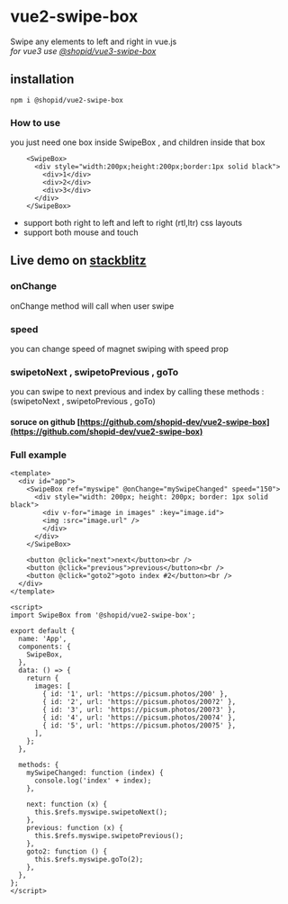 # vue2-swipe-box
Swipe any elements to left and right in vue.js\
*for vue3 use [@shopid/vue3-swipe-box](https://www.npmjs.com/package/@shopid/vue3-swipe-box)*

## installation

```
npm i @shopid/vue2-swipe-box
```

### How to use
you just need one box inside SwipeBox , and children inside that box
```
    <SwipeBox>
      <div style="width:200px;height:200px;border:1px solid black">
        <div>1</div>
        <div>2</div>
        <div>3</div>
      </div>
    </SwipeBox>
```
- support both right to left and left to right (rtl,ltr) css layouts
- support both mouse and touch

## Live demo on [stackblitz](https://stackblitz.com/edit/vue-xsw3r9)


### onChange
onChange method will call when user swipe

### speed
you can change speed of magnet swiping with speed prop

### swipetoNext , swipetoPrevious , goTo
you can swipe to next previous and index by calling these methods : (swipetoNext , swipetoPrevious , goTo)

#### soruce on github [https://github.com/shopid-dev/vue2-swipe-box](https://github.com/shopid-dev/vue2-swipe-box)

### Full example
```
<template>
  <div id="app">
    <SwipeBox ref="myswipe" @onChange="mySwipeChanged" speed="150">
      <div style="width: 200px; height: 200px; border: 1px solid black">
        <div v-for="image in images" :key="image.id">
        <img :src="image.url" />
        </div>
      </div>
    </SwipeBox>

    <button @click="next">next</button><br />
    <button @click="previous">previous</button><br />
    <button @click="goto2">goto index #2</button><br />
  </div>
</template>

<script>
import SwipeBox from '@shopid/vue2-swipe-box';

export default {
  name: 'App',
  components: {
    SwipeBox,
  },
  data: () => {
    return {
      images: [
        { id: '1', url: 'https://picsum.photos/200' },
        { id: '2', url: 'https://picsum.photos/200?2' },
        { id: '3', url: 'https://picsum.photos/200?3' },
        { id: '4', url: 'https://picsum.photos/200?4' },
        { id: '5', url: 'https://picsum.photos/200?5' },
      ],
    };
  },

  methods: {
    mySwipeChanged: function (index) {
      console.log('index' + index);
    },

    next: function (x) {
      this.$refs.myswipe.swipetoNext();
    },
    previous: function (x) {
      this.$refs.myswipe.swipetoPrevious();
    },
    goto2: function () {
      this.$refs.myswipe.goTo(2);
    },
  },
};
</script>


```





